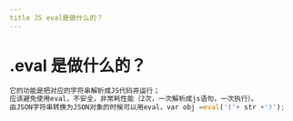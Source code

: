 ```yaml
---
title JS eval是做什么的？
---
```


# .eval 是做什么的？

```js
它的功能是把对应的字符串解析成JS代码并运⾏；
应该避免使⽤eval，不安全，⾮常耗性能（2次，⼀次解析成js语句，⼀次执⾏）。
由JSON字符串转换为JSON对象的时候可以⽤eval，var obj =eval('('+ str +')');
```
